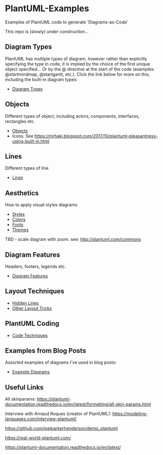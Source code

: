 # PlantUML-Examples
Examples of PlantUML code to generate 'Diagrams-as-Code'

This repo is (slowly) under construction...

## Diagram Types

PlantUML has multiple types of diagram, however rather than explicitly specifying the type in code, it is implied by the choice of the first unique object specified... Or by the @ directive at the start of the code (examples: @startmindmap, @startgantt, etc.). Click the link below for more on this, including the built-in diagram types:

* [Diagram Types](docs/Diagram-Types/diagram-types.md)

## Objects

Different types of object, including actors, components, interfaces, rectangles etc.

* [Objects](docs/Objects/README.md)
* Icons. See https://mrhaki.blogspot.com/2017/10/plantuml-pleasantness-using-built-in.html

## Lines

Different types of line

* [Lines](docs/Lines/README.md)

## Aesthetics

How to apply visual styles diagrams

* [Styles](docs/Styles/styles.md)
* [Colors](docs/Styles/colors.md)
* [Fonts](docs/Styles/fonts.md)
* [Themes](docs/Styles/themes.md)

TBD - scale diagram with zoom.
see: http://plantuml.com/commons 

## Diagram Features

Headers, footers, legends etc.

* [Diagram Features](docs/Diagram-Features/README.md)

## Layout Techniques

* [Hidden Lines](docs/Layout-Techniques/hidden-lines.md)
* [Other Layout Tricks](docs/Layout-Techniques/other_layout_tricks.md)

## PlantUML Coding

* [Code Techniques](docs/Code-Techniques/code-techniques.md)

## Examples from Blog Posts

Assorted examples of diagrams I've used in blog posts:

* [Example Diagrams](docs/Examples/README.md)

## Useful Links

All skinparams:
https://plantuml-documentation.readthedocs.io/en/latest/formatting/all-skin-params.html

Interview with Arnaud Roques (creator of PlantUML):
https://modeling-languages.com/interview-plantuml/

https://github.com/joelparkerhenderson/demo_plantuml 

https://real-world-plantuml.com/

https://plantuml-documentation.readthedocs.io/en/latest/